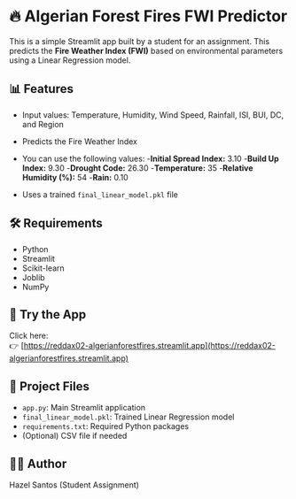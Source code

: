# 🔥 Algerian Forest Fires FWI Predictor

This is a simple Streamlit app built by a student for an assignment. This predicts the **Fire Weather Index (FWI)** based on environmental parameters using a Linear Regression model.

## 📊 Features
- Input values: Temperature, Humidity, Wind Speed, Rainfall, ISI, BUI, DC, and Region
- Predicts the Fire Weather Index
- You can use the following values: 
    -**Initial Spread Index:** 3.10
    -**Build Up Index:** 9.30
    -**Drought Code:** 26.30
    -**Temperature:** 35
    -**Relative Humidity (%):** 54
    -**Rain:** 0.10
    
- Uses a trained `final_linear_model.pkl` file

## 🛠️ Requirements
- Python
- Streamlit
- Scikit-learn
- Joblib
- NumPy

## 🚀 Try the App
Click here:  
👉 [https://reddax02-algerianforestfires.streamlit.app](https://reddax02-algerianforestfires.streamlit.app)

## 📁 Project Files
- `app.py`: Main Streamlit application
- `final_linear_model.pkl`: Trained Linear Regression model
- `requirements.txt`: Required Python packages
- (Optional) CSV file if needed

## 🙋‍♂️ Author
Hazel Santos (Student Assignment)
